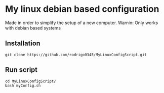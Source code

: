 # My linux debian based configuration
Made in order to simplify the setup of a new computer.
Warnin: Only works with debian based systems

## Installation
```
git clone https://github.com/rodrigo0345/MyLinuxConfigScript.git
```
## Run script
```
cd MyLinuxConfigScript/
bash myConfig.sh
```
